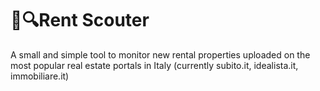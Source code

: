 # 🏡🔍Rent Scouter
A small and simple tool to monitor new rental properties uploaded on the most popular real estate portals in Italy (currently subito.it, idealista.it, immobiliare.it)
